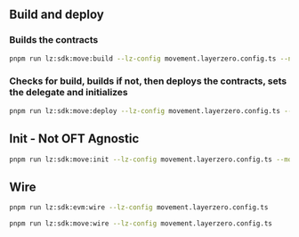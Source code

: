 ## Build and deploy

### Builds the contracts
```bash
pnpm run lz:sdk:move:build --lz-config movement.layerzero.config.ts --named-addresses oft=$ACCOUNT_ADDRESS,oft_admin=$ACCOUNT_ADDRESS --move-deploy-script deploy/MyMovementOFTFA.ts
```

### Checks for build, builds if not, then deploys the contracts, sets the delegate and initializes

```bash
pnpm run lz:sdk:move:deploy --lz-config movement.layerzero.config.ts --named-addresses oft=$ACCOUNT_ADDRESS,oft_admin=$ACCOUNT_ADDRESS --move-deploy-script deploy/MyMovementOFTFA.ts
```

## Init - Not OFT Agnostic
```bash
pnpm run lz:sdk:move:init --lz-config movement.layerzero.config.ts --move-deploy-script deploy/MyMovementOFTFA.ts
```

## Wire 
```bash
pnpm run lz:sdk:evm:wire --lz-config movement.layerzero.config.ts
```

```bash
pnpm run lz:sdk:move:wire --lz-config movement.layerzero.config.ts
```
